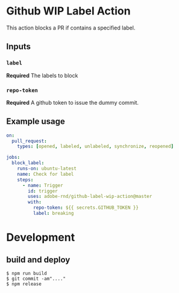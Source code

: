 # Github WIP Label Action

This action blocks a PR if contains a specified label.

## Inputs

### `label`

**Required** The labels to block

### `repo-token`

**Required** A github token to issue the dummy commit.

## Example usage

```yaml
on:
  pull_request:
    types: [opened, labeled, unlabeled, synchronize, reopened]

jobs:
  block_label:
    runs-on: ubuntu-latest
    name: Check for label
    steps:
      - name: Trigger
        id: trigger
        uses: adobe-rnd/github-label-wip-action@master
        with:
          repo-token: ${{ secrets.GITHUB_TOKEN }}
          label: breaking
```

# Development

## build and deploy

```sh-session
$ npm run build
$ git commit -am"...."
$ npm release
```


